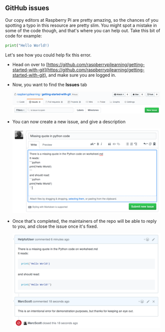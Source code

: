 ## GitHub issues

Our copy editors at Raspberry Pi are pretty amazing, so the chances of you spotting a typo in this resource are pretty slim. You might spot a mistake in some of the code though, and that's where you can help out. Take this bit of code for example:

```python
print("Hello World!)
```

Let's see how you could help fix this error.

- Head on over to [https://github.com/raspberrypilearning/getting-started-with-git](https://github.com/raspberrypilearning/getting-started-with-git), and make sure you are logged in.

- Now, you want to find the **Issues** tab

	![](images/issues.png)

- You can now create a new issue, and give a description

	![](images/issue.png)

- Once that's completed, the maintainers of the repo will be able to reply to you, and close the issue once it's fixed.

	![](images/closed.png)

